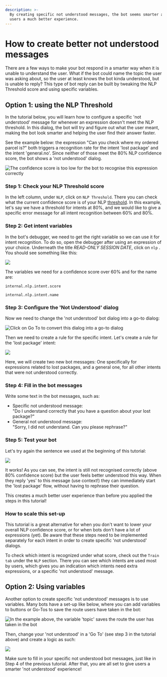 ```yaml
---
description: >-
  By creating specific not understood messages, the bot seems smarter and gives
  users a much better experience.
---
```


# How to create better not understood messages

There are a few ways to make your bot respond in a smarter way when it is unable to understand the user. What if the bot could name the topic the user was asking about, so the user at least knows the bot kinda understood, but is unable to reply? This type of bot reply can be built by tweaking the NLP Threshold score and using specific variables.&#x20;

## Option 1: using the NLP Threshold

In the tutorial below, you will learn how to configure a specific 'not understood' message for whenever an expression doesn't meet the NLP threshold. In this dialog, the bot will try and figure out what the user meant, making the bot look smarter and helping the user find their answer faster.

See the example below: the expression "Can you check where my ordered parcel is?" both triggers a recognition rate for the intent 'lost package' and the intent 'general.no'. Since neither of those meet the 80% NLP confidence score, the bot shows a 'not understood' dialog.

![The confidence score is too low for the bot to recognise this expression correctly](<../../.gitbook/assets/image (484).png>)

### Step 1: Check your NLP Threshold score

In the left column, under `NLP`, click on `NLP Threshold`. There you can check what the current confidence score is of your NLP [threshold](https://docs.chatlayer.ai/understanding-users/natural-language-processing-nlp/settings). In this example, let's say we have a threshold for intents at 80%, and we would like to give a specific error message for all intent recognition between 60% and 80%.

### Step 2: Get intent variables

In the bot's debugger, we need to get the right variable so we can use it for intent recognition. To do so, open the debugger after using an expression of your choice. Underneath the title _READ-ONLY SESSION DATE_, click on `nlp` . You should see something like this:

![](<../../.gitbook/assets/image (483).png>)

The variables we need for a confidence score over 60% and for the name are:

`internal.nlp.intent.score`

`internal.nlp.intent.name`

### Step 3: Configure the 'Not Understood' dialog

Now we need to change the 'not understood' bot dialog into a go-to dialog:

![Click on Go To to convert this dialog into a go-to dialog](<../../.gitbook/assets/image (486).png>)

Then we need to create a rule for the specific intent. Let's create a rule for the 'lost package' intent:

![](<../../.gitbook/assets/image (482).png>)

Here, we will create two new bot messages: One specifically for expressions related to lost packages, and a general one, for all other intents that were not understood correctly.

### Step 4: Fill in the bot messages

Write some text in the bot messages, such as:

* Specific not understood message: \
  "Do I understand correctly that you have a question about your lost package?"
* General not understood message: \
  "Sorry, I did not understand. Can you please rephrase?"

### Step 5: Test your bot

Let's try again the sentence we used at the beginning of this tutorial:

![](<../../.gitbook/assets/image (485).png>)

It works! As you can see, the intent is still not recognised correctly (above 80% confidence score) but the user feels better understood this way. When they reply 'yes' to this message (use context!) they can immediately start the 'lost package' flow, without having to rephrase their question.&#x20;

This creates a much better user experience than before you applied the steps in this tutorial!&#x20;

### How to scale this set-up

This tutorial is a great alternative for when you don't want to lower your overall NLP confidence score, or for when bots don't have a lot of expressions (yet). Be aware that these steps need to be implemented separately for each intent in order to create specific 'not understood' dialogs.&#x20;

To check which intent is recognized under what score, check out the `Train tab` under the `NLP` section. There you can see which intents are used most by users, which gives you an indication which intents need extra expressions, or a specific 'not understood' message.



## Option 2: Using variables

Another option to create specific 'not understood' messages is to use variables. Many bots have a set-up like below, where you can add variables to buttons or Go-Tos to save the route users have taken in the bot:

![In the example above, the variable 'topic' saves the route the user has taken in the bot](<../../.gitbook/assets/image (686) (1) (1).png>)



Then, change your 'not understood' in a 'Go To' (see step 3 in the tutorial above) and create a logic as such:

![](<../../.gitbook/assets/image (670) (1).png>)

Make sure to fill in your specific not understood bot messages, just like in Step 4 of the previous tutorial. After that, you are all set to give users a smarter 'not understood'  experience!
